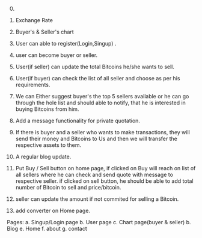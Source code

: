 0.
1. Exchange Rate
2. Buyer's & Seller's chart
3. User can able to register(Login,Singup) .
4. user can become buyer or seller.
5. User(if seller) can update the total Bitcoins he/she wants to sell.
6. User(if buyer) can check the list of all seller and choose as per his 
requirements.

7. We can Either suggest buyer's the top 5 sellers available or he can 
go through the hole list and should able to notify, that he is interested 
in buying Bitcoins from him.
8. Add a message functionality for private quotation.
9. If there is buyer and a seller who wants to make transactions, they will 
send their money and Bitcoins to Us and then we will transfer the respective 
assets to them.
10. A regular blog update.
11. Put Buy / Sell button on home page, if clicked on Buy will reach on list 
of all sellers where he can check and send quote with message to respective seller.
if clicked on sell button, he should be able to add total number of Bitcoin to sell
and price/bitcoin.
12. seller can update the amount if not commited for selling a Bitcoin.
13. add converter on Home page.

Pages: a. Singup/Login page
       b. User page
       c. Chart page(buyer & seller)
       b. Blog
       e. Home 
       f. about
       g. contact
       
